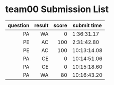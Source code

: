# team00 Submission List
question | result | score | submit time
----:|----:|-----:|----- 
PA | WA | 0 |  1:36:31.17 
PE | AC | 100 |  2:31:42.80 
PE | AC | 100 | 10:13:14.08 
PA | CE | 0 | 10:14:51.06 
PA | CE | 0 | 10:15:18.60 
PA | WA | 80 | 10:16:43.20 
